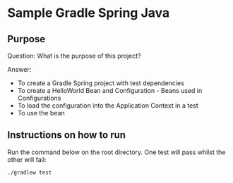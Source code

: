 # Sample Gradle Spring Java

## Purpose

Question:
What is the purpose of this project?

Answer:
* To create a Gradle Spring project with test dependencies
* To create a HelloWorld Bean and Configuration - Beans used in Configurations
* To load the configuration into the Application Context in a test
* To use the bean

## Instructions on how to run
Run the command below on the root directory. One test will pass whilst the other will fail:
```
./gradlew test
```